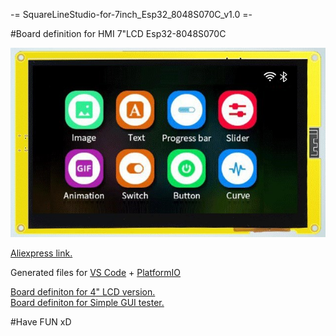 -= SquareLineStudio-for-7inch_Esp32_8048S070C_v1.0 =-

#Board definition for HMI 7"LCD Esp32-8048S070C

![alt text](7inch_Esp32_8048S070C.png)

[Aliexpress link.](https://pl.aliexpress.com/item/1005004952726089.html)

Generated files for [VS Code](https://code.visualstudio.com/) + [PlatformIO](https://platformio.org/)

[Board definiton for 4" LCD version.](https://github.com/dkm1978/SquareLineStudio-for-7inch_Esp32_8048S070C_v1.0)<br />
[Board definiton for Simple GUI tester.](https://github.com/dkm1978/SquareLineStudio-for-7inch_Esp32_8048S070C_v1.0)<br />

#Have FUN xD
